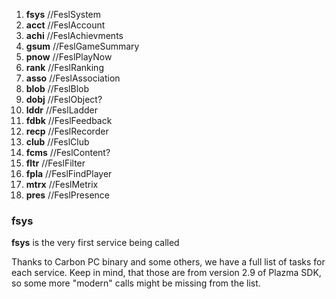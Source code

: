  1. **fsys** //FeslSystem    
 2. **acct** //FeslAccount    
 3. **achi** //FeslAchievments
 4. **gsum** //FeslGameSummary
 5. **pnow** //FeslPlayNow
 6.  **rank** //FeslRanking
 7. **asso** //FeslAssociation
 8. **blob** //FeslBlob
 9. **dobj** //FeslObject?
 10. **lddr** //FeslLadder
 11. **fdbk** //FeslFeedback
 12. **recp** //FeslRecorder
 13. **club** //FeslClub
 14. **fcms** //FeslContent?
 15. **fltr** //FeslFilter
 16. **fpla** //FeslFindPlayer
 17. **mtrx** //FeslMetrix
 18. **pres** //FeslPresence

 ### fsys

**fsys** is the very first service being called

Thanks to Carbon PC binary and some others, we have a full list of tasks for each service. Keep in mind, that those are from version 2.9 of Plazma SDK, so some more "modern" calls might be missing from the list.

